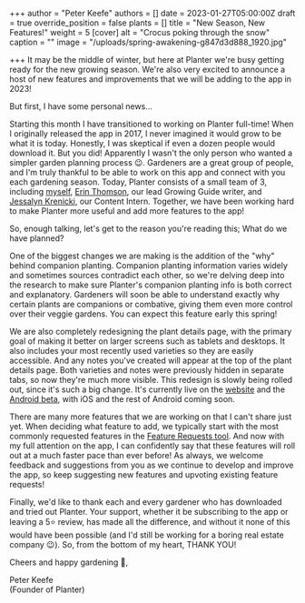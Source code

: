 +++
author = "Peter Keefe"
authors = []
date = 2023-01-27T05:00:00Z
draft = true
override_position = false
plants = []
title = "New Season, New Features!"
weight = 5
[cover]
alt = "Crocus poking through the snow"
caption = ""
image = "/uploads/spring-awakening-g847d3d888_1920.jpg"

+++
It may be the middle of winter, but here at Planter we're busy getting ready for the new growing season. We're also very excited to announce a host of new features and improvements that we will be adding to the app in 2023!

But first, I have some personal news…

Starting this month I have transitioned to working on Planter full-time! When I originally released the app in 2017, I never imagined it would grow to be what it is today. Honestly, I was skeptical if even a dozen people would download it. But you did! Apparently I wasn't the only person who wanted a simpler garden planning process 😉. Gardeners are a great group of people, and I'm truly thankful to be able to work on this app and connect with you each gardening season. Today, Planter consists of a small team of 3, including [myself](https://blog.planter.garden/author/peter-keefe/), [Erin Thomson](https://blog.planter.garden/author/erin-thomson/), our lead Growing Guide writer, and [Jessalyn Krenicki](https://blog.planter.garden/author/jessalyn-krenicki/), our Content Intern. Together, we have been working hard to make Planter more useful and add more features to the app!

So, enough talking, let's get to the reason you're reading this; What do we have planned?

One of the biggest changes we are making is the addition of the "why" behind companion planting. Companion planting information varies widely and sometimes sources contradict each other, so we're delving deep into the research to make sure Planter's companion planting info is both correct and explanatory. Gardeners will soon be able to understand exactly why certain plants are companions or combative, giving them even more control over their veggie gardens. You can expect this feature early this spring!

We are also completely redesigning the plant details page, with the primary goal of making it better on larger screens such as tablets and desktops. It also includes your most recently used varieties so they are easily accessible. And any notes you've created will appear at the top of the plant details page. Both varieties and notes were previously hidden in separate tabs, so now they're much more visible. This redesign is slowly being rolled out, since it's such a big change. It's currently live on the [website](https://planter.garden/plants/onions) and the [Android beta](https://play.google.com/store/apps/details?id=com.perculacreative.peter.gardenplanner), with iOS and the rest of Android coming soon.

There are many more features that we are working on that I can't share just yet. When deciding what feature to add, we typically start with the most commonly requested features in the [Feature Requests tool](https://planter.garden/requests). And now with my full attention on the app, I can confidently say that these features will roll out at a much faster pace than ever before! As always, we welcome feedback and suggestions from you as we continue to develop and improve the app, so keep suggesting new features and upvoting existing feature requests!

Finally, we'd like to thank each and every gardener who has downloaded and tried out Planter. Your support, whether it be subscribing to the app or leaving a 5⭐ review, has made all the difference, and without it none of this would have been possible (and I'd still be working for a boring real estate company 😉). So, from the bottom of my heart, THANK YOU!

Cheers and happy gardening 🌱,

Peter Keefe  
(Founder of Planter)